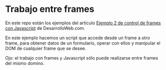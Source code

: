 # Trabajo entre frames

En este repo están los ejemplos del artículo [Ejemplo 2 de control de frames con Javascript](https://desarrolloweb.com/articulos/1184.php) de DesarrolloWeb.com.

En este ejemplo hacemos un script que accede desde un frame a otro frame, para obtener datos de un formulario, operar con ellos y manipular el DOM de cualquier frame que se desee. 

Ojo: el trabajo con frames y Javascript sólo puede realizarse entre frames del mismo domino.

